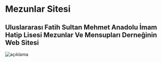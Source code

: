 # Mezunlar Sitesi
## Uluslararası Fatih Sultan Mehmet Anadolu İmam Hatip Lisesi Mezunlar Ve Mensupları Derneğinin Web Sitesi

![açıklama](https://instagram.fist13-1.fna.fbcdn.net/v/t51.2885-15/273206280_677835136905323_4546308062420070928_n.webp?stp=dst-jpg_e35&_nc_ht=instagram.fist13-1.fna.fbcdn.net&_nc_cat=111&_nc_ohc=2neeAh1yB08AX9uCZQ7&edm=AABBvjUBAAAA&ccb=7-5&ig_cache_key=Mjc2Njk2OTU5OTYyMDk0NjA1OQ%3D%3D.2-ccb7-5&oh=00_AT_YB3XCzWFo98cwbGtke5sxzp7BqPrvpssGlt5rbYvkRg&oe=62961E35&_nc_sid=83d603)
